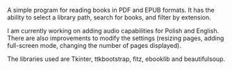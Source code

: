 A simple program for reading books in PDF and EPUB formats. It has the ability to select a library path, search for books, and filter by extension.

I am currently working on adding audio capabilities for Polish and English. There are also improvements to modify the settings (resizing pages, adding full-screen mode, changing the number of pages displayed).

The libraries used are Tkinter, ttkbootstrap, fitz, ebooklib and beautifulsoup.
